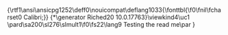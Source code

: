 {\rtf1\ansi\ansicpg1252\deff0\nouicompat\deflang1033{\fonttbl{\f0\fnil\fcharset0 Calibri;}}
{\*\generator Riched20 10.0.17763}\viewkind4\uc1 
\pard\sa200\sl276\slmult1\f0\fs22\lang9 Testing the read me\par
}
 